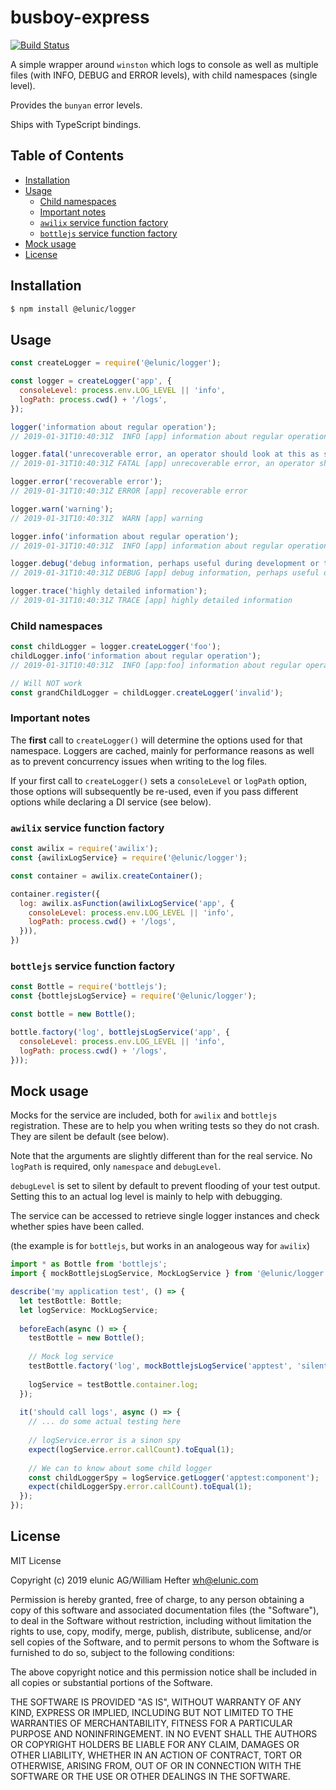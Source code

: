 # busboy-express

[![Build Status](https://travis-ci.org/elunic/node-logger.svg?branch=master)](https://travis-ci.org/elunic/node-logger)

A simple wrapper around `winston` which logs to console as well as multiple files (with INFO, DEBUG and ERROR levels), with child namespaces (single level).

Provides the `bunyan` error levels.

Ships with TypeScript bindings.


## Table of Contents

- [Installation](#installation)
- [Usage](#usage)
  * [Child namespaces](#child-namespaces)
  * [Important notes](#important-notes)
  * [`awilix` service function factory](#awilix-service-function-factory)
  * [`bottlejs` service function factory](#bottlejs-service-function-factory)
- [Mock usage](#mock-usage)
- [License](#license)


## Installation

```bash
$ npm install @elunic/logger
```


## Usage

```javascript
const createLogger = require('@elunic/logger');

const logger = createLogger('app', {
  consoleLevel: process.env.LOG_LEVEL || 'info',
  logPath: process.cwd() + '/logs',
});

logger('information about regular operation');
// 2019-01-31T10:40:31Z  INFO [app] information about regular operation

logger.fatal('unrecoverable error, an operator should look at this as soon as possible');
// 2019-01-31T10:40:31Z FATAL [app] unrecoverable error, an operator should look at this as soon as possible

logger.error('recoverable error');
// 2019-01-31T10:40:31Z ERROR [app] recoverable error

logger.warn('warning');
// 2019-01-31T10:40:31Z  WARN [app] warning

logger.info('information about regular operation');
// 2019-01-31T10:40:31Z  INFO [app] information about regular operation

logger.debug('debug information, perhaps useful during development or troubleshooting');
// 2019-01-31T10:40:31Z DEBUG [app] debug information, perhaps useful during development or troubleshooting

logger.trace('highly detailed information');
// 2019-01-31T10:40:31Z TRACE [app] highly detailed information
```


### Child namespaces

```javascript
const childLogger = logger.createLogger('foo');
childLogger.info('information about regular operation');
// 2019-01-31T10:40:31Z  INFO [app:foo] information about regular operation

// Will NOT work
const grandChildLogger = childLogger.createLogger('invalid');
```


### Important notes

The **first** call to `createLogger()` will determine the options
used for that namespace. Loggers are cached, mainly for performance 
reasons as well as to prevent concurrency issues when writing to
the log files.

If your first call to `createLogger()` sets a `consoleLevel` or `logPath`
option, those options will subsequently be re-used, even if you
pass different options while declaring a DI service (see below).


### `awilix` service function factory

```javascript
const awilix = require('awilix');
const {awilixLogService} = require('@elunic/logger');

const container = awilix.createContainer();

container.register({
  log: awilix.asFunction(awilixLogService('app', {
    consoleLevel: process.env.LOG_LEVEL || 'info',
    logPath: process.cwd() + '/logs',
  })),
})
```


### `bottlejs` service function factory

```javascript
const Bottle = require('bottlejs');
const {bottlejsLogService} = require('@elunic/logger');

const bottle = new Bottle();

bottle.factory('log', bottlejsLogService('app', {
  consoleLevel: process.env.LOG_LEVEL || 'info',
  logPath: process.cwd() + '/logs',
}));
```


## Mock usage

Mocks for the service are included, both for `awilix` 
and `bottlejs` registration. These are to help you when writing
tests so they do not crash. They are silent be default (see below).

Note that the arguments are slightly different than for the 
real service. No `logPath` is required, only `namespace` and `debugLevel`.

`debugLevel` is set to silent by default to prevent flooding of your test
output. Setting this to an actual log level is mainly to help with
debugging.

The service can be accessed to retrieve single logger instances and
check whether spies have been called.

(the example is for `bottlejs`, but works in an analogeous way for `awilix`)

```typescript
import * as Bottle from 'bottlejs';
import { mockBottlejsLogService, MockLogService } from '@elunic/logger';

describe('my application test', () => {
  let testBottle: Bottle;
  let logService: MockLogService;
  
  beforeEach(async () => {
    testBottle = new Bottle();
    
    // Mock log service
    testBottle.factory('log', mockBottlejsLogService('apptest', 'silent'));
    
    logService = testBottle.container.log;    
  });
  
  it('should call logs', async () => {
    // ... do some actual testing here
    
    // logService.error is a sinon spy
    expect(logService.error.callCount).toEqual(1);
    
    // We can to know about some child logger
    const childLoggerSpy = logService.getLogger('apptest:component');
    expect(childLoggerSpy.error.callCount).toEqual(1);
  });
});
```


## License

MIT License

Copyright (c) 2019 elunic AG/William Hefter <wh@elunic.com>

Permission is hereby granted, free of charge, to any person obtaining a copy
of this software and associated documentation files (the "Software"), to deal
in the Software without restriction, including without limitation the rights
to use, copy, modify, merge, publish, distribute, sublicense, and/or sell
copies of the Software, and to permit persons to whom the Software is
furnished to do so, subject to the following conditions:

The above copyright notice and this permission notice shall be included in all
copies or substantial portions of the Software.

THE SOFTWARE IS PROVIDED "AS IS", WITHOUT WARRANTY OF ANY KIND, EXPRESS OR
IMPLIED, INCLUDING BUT NOT LIMITED TO THE WARRANTIES OF MERCHANTABILITY,
FITNESS FOR A PARTICULAR PURPOSE AND NONINFRINGEMENT. IN NO EVENT SHALL THE
AUTHORS OR COPYRIGHT HOLDERS BE LIABLE FOR ANY CLAIM, DAMAGES OR OTHER
LIABILITY, WHETHER IN AN ACTION OF CONTRACT, TORT OR OTHERWISE, ARISING FROM,
OUT OF OR IN CONNECTION WITH THE SOFTWARE OR THE USE OR OTHER DEALINGS IN THE
SOFTWARE.
